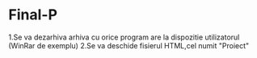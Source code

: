 # Final-P

1.Se va dezarhiva arhiva cu orice program are la dispozitie utilizatorul (WinRar de exemplu)
2.Se va deschide fisierul HTML,cel numit "Proiect"
